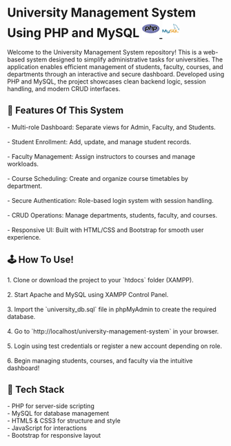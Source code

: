 <h1 align="left">University Management System Using PHP and MySQL <a href="https://www.php.net" target="_blank" rel="noreferrer"> <img src="https://raw.githubusercontent.com/devicons/devicon/master/icons/php/php-original.svg" alt="php" width="40" height="40"/> </a> <a href="https://www.mysql.com/" target="_blank" rel="noreferrer"> <img src="https://raw.githubusercontent.com/devicons/devicon/master/icons/mysql/mysql-original-wordmark.svg" alt="mysql" width="40" height="40"/> </a> </h1>
<p align="left">Welcome to the University Management System repository! This is a web-based system designed to simplify administrative tasks for universities. The application enables efficient management of students, faculty, courses, and departments through an interactive and secure dashboard. Developed using PHP and MySQL, the project showcases clean backend logic, session handling, and modern CRUD interfaces.</p>
<h2 align="left">🎯 Features Of This System</h2>
<p align="left"> - Multi-role Dashboard: Separate views for Admin, Faculty, and Students.<br><br> - Student Enrollment: Add, update, and manage student records.<br><br> - Faculty Management: Assign instructors to courses and manage workloads.<br><br> - Course Scheduling: Create and organize course timetables by department.<br><br> - Secure Authentication: Role-based login system with session handling.<br><br> - CRUD Operations: Manage departments, students, faculty, and courses.<br><br> - Responsive UI: Built with HTML/CSS and Bootstrap for smooth user experience. </p>
<h2 align="left">🕹️ How To Use!</h2>
<p align="left"> 1. Clone or download the project to your `htdocs` folder (XAMPP).<br><br> 2. Start Apache and MySQL using XAMPP Control Panel.<br><br> 3. Import the `university_db.sql` file in phpMyAdmin to create the required database.<br><br> 4. Go to `http://localhost/university-management-system` in your browser.<br><br> 5. Login using test credentials or register a new account depending on role.<br><br> 6. Begin managing students, courses, and faculty via the intuitive dashboard! </p>
<h2 align="left">🧠 Tech Stack</h2>
<p align="left"> - PHP for server-side scripting<br> - MySQL for database management<br> - HTML5 & CSS3 for structure and style<br> - JavaScript for interactions<br> - Bootstrap for responsive layout </p>
